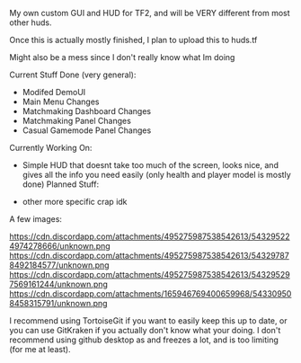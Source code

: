 My own custom GUI and HUD for TF2, and will be VERY different from most other huds.

Once this is actually mostly finished, I plan to upload this to huds.tf

Might also be a mess since I don't really know what Im doing

Current Stuff Done (very general):
 - Modifed DemoUI
 - Main Menu Changes
 - Matchmaking Dashboard Changes
 - Matchmaking Panel Changes
 - Casual Gamemode Panel Changes
 
Currently Working On:
 - Simple HUD that doesnt take too much of the screen, looks nice, and gives all the info you need easily (only health and player model is mostly done)
Planned Stuff:

 - other more specific crap idk
 
A few images:

https://cdn.discordapp.com/attachments/495275987538542613/543295224974278666/unknown.png
https://cdn.discordapp.com/attachments/495275987538542613/543297878492184577/unknown.png
https://cdn.discordapp.com/attachments/495275987538542613/543295297569161244/unknown.png
https://cdn.discordapp.com/attachments/165946769400659968/543309508458315791/unknown.png


I recommend using TortoiseGit if you want to easily keep this up to date,
or you can use GitKraken if you actually don't know what your doing.
I don't recommend using github desktop as and freezes a lot, and is too limiting (for me at least).
